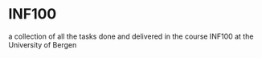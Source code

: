 # INF100
a collection of all the tasks done and delivered in the course INF100 at the University of Bergen

